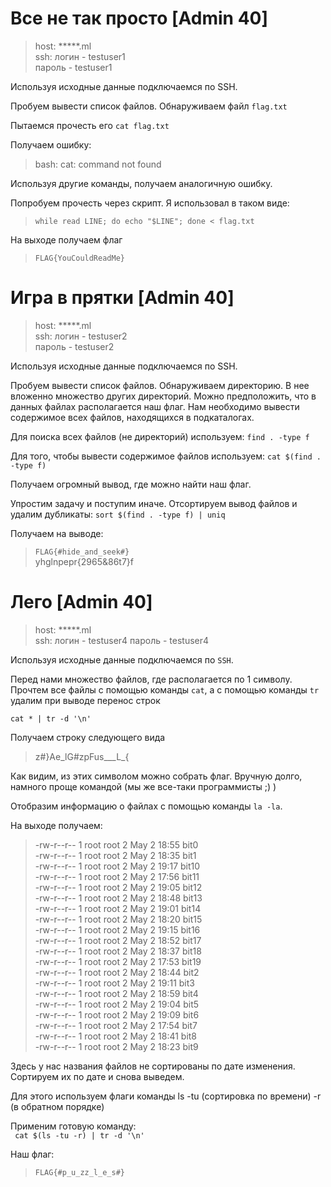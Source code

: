 Все не так просто [Admin 40]
=====================

>host: *****.ml  
ssh: логин - testuser1  
пароль - testuser1

Используя исходные данные подключаемся по SSH.

Пробуем вывести список файлов. Обнаруживаем файл ```flag.txt```

Пытаемся прочесть его ```cat flag.txt``` 

Получаем ошибку:
> bash: cat: command not found

Используя другие команды, получаем аналогичную ошибку.

Попробуем прочесть через скрипт. Я использовал в таком виде:

> ```while read LINE; do echo "$LINE"; done < flag.txt```

На выходе получаем флаг
> ```FLAG{YouCouldReadMe}```



Игра в прятки [Admin 40]
=====================

>host: *****.ml  
ssh: логин - testuser2  
пароль - testuser2

Используя исходные данные подключаемся по SSH.

Пробуем вывести список файлов. Обнаруживаем директорию. В нее вложенно множество других директорий.
Можно предположить, что в данных файлах располагается наш флаг. Нам необходимо вывести содержимое всех файлов, находящихся в подкаталогах.

Для поиска всех файлов (не директорий) используем:
```find . -type f```

Для того, чтобы вывести содержимое файлов используем:
```cat $(find . -type f)```

Получаем огромный вывод, где можно найти наш флаг.

Упростим задачу и поступим иначе. Отсортируем вывод файлов и удалим дубликаты:
```sort $(find . -type f) | uniq```

Получаем на выводе:
> ```FLAG{#hide_and_seek#}```  
yhglnpepr{2965&86t7}f   



Лего [Admin 40]
=====================

>host: *****.ml  
ssh: логин - testuser4 
пароль - testuser4  

Используя исходные данные подключаемся по ```SSH```.

Перед нами множество файлов, где располагается по 1 символу.  
Прочтем все файлы с помощью команды ```cat```, а с помощью команды ```tr``` удалим при выводе перенос строк 

``` cat * | tr -d '\n' ```

Получаем строку следующего вида

> z#}Ae_lG#zpFus___L_{

Как видим, из этих символом можно собрать флаг. Вручную долго, намного проще командой (мы же все-таки программисты ;) )

Отобразим информацию о файлах с помощью команды ```la -la```.

На выходе получаем:

>-rw-r--r--    1 root     root             2 May  2 18:55 bit0  
-rw-r--r--    1 root     root             2 May  2 18:35 bit1  
-rw-r--r--    1 root     root             2 May  2 19:17 bit10  
-rw-r--r--    1 root     root             2 May  2 17:56 bit11  
-rw-r--r--    1 root     root             2 May  2 19:05 bit12  
-rw-r--r--    1 root     root             2 May  2 18:48 bit13  
-rw-r--r--    1 root     root             2 May  2 19:01 bit14  
-rw-r--r--    1 root     root             2 May  2 18:20 bit15  
-rw-r--r--    1 root     root             2 May  2 19:15 bit16  
-rw-r--r--    1 root     root             2 May  2 18:52 bit17  
-rw-r--r--    1 root     root             2 May  2 18:37 bit18  
-rw-r--r--    1 root     root             2 May  2 17:53 bit19  
-rw-r--r--    1 root     root             2 May  2 18:44 bit2  
-rw-r--r--    1 root     root             2 May  2 19:11 bit3  
-rw-r--r--    1 root     root             2 May  2 18:59 bit4  
-rw-r--r--    1 root     root             2 May  2 19:04 bit5  
-rw-r--r--    1 root     root             2 May  2 19:09 bit6  
-rw-r--r--    1 root     root             2 May  2 17:54 bit7  
-rw-r--r--    1 root     root             2 May  2 18:41 bit8  
-rw-r--r--    1 root     root             2 May  2 18:23 bit9  

Здесь у нас названия файлов не сортированы по дате изменения. Сортируем их по дате и снова выведем.

Для этого используем флаги команды ls -tu (сортировка по времени) -r (в обратном порядке)

Применим готовую команду:  
```  cat $(ls -tu -r) | tr -d '\n' ```

Наш флаг:

>```FLAG{#p_u_zz_l_e_s#}```









